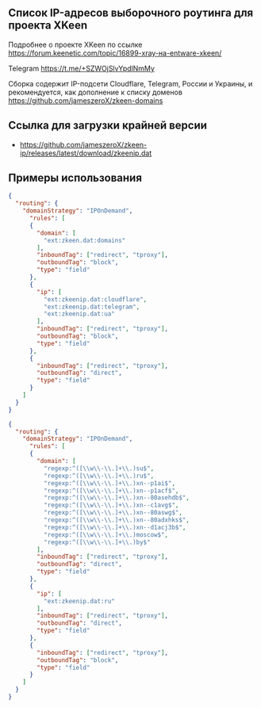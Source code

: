 ## Список IP-адресов выборочного роутинга для проекта XKeen

Подробнее о проекте XKeen по ссылке <https://forum.keenetic.com/topic/16899-xray-на-entware-xkeen/>

Telegram <https://t.me/+SZWOjSlvYpdlNmMy>

Сборка содержит IP-подсети Cloudflare, Telegram, России и Украины, и рекомендуется, как дополнение к списку доменов <https://github.com/jameszeroX/zkeen-domains>

## Ссылка для загрузки крайней версии

- <https://github.com/jameszeroX/zkeen-ip/releases/latest/download/zkeenip.dat>

## Примеры использования

```json
{
  "routing": {
    "domainStrategy": "IPOnDemand",
      "rules": [
      {
        "domain": [
          "ext:zkeen.dat:domains"
        ],
        "inboundTag": ["redirect", "tproxy"],
        "outboundTag": "block",
        "type": "field"
      },
      {
        "ip": [
          "ext:zkeenip.dat:cloudflare",
          "ext:zkeenip.dat:telegram",
          "ext:zkeenip.dat:ua"
        ],
        "inboundTag": ["redirect", "tproxy"],
        "outboundTag": "block",
        "type": "field"
      },
      {
        "inboundTag": ["redirect", "tproxy"],
        "outboundTag": "direct",
        "type": "field"
      }
    ]
  }
}
```
```json
{
  "routing": {
    "domainStrategy": "IPOnDemand",
      "rules": [
      {
        "domain": [
          "regexp:^([\\w\\-\\.]+\\.)su$",
          "regexp:^([\\w\\-\\.]+\\.)ru$",
          "regexp:^([\\w\\-\\.]+\\.)xn--p1ai$",
          "regexp:^([\\w\\-\\.]+\\.)xn--p1acf$",
          "regexp:^([\\w\\-\\.]+\\.)xn--80asehdb$",
          "regexp:^([\\w\\-\\.]+\\.)xn--c1avg$",
          "regexp:^([\\w\\-\\.]+\\.)xn--80aswg$",
          "regexp:^([\\w\\-\\.]+\\.)xn--80adxhks$",
          "regexp:^([\\w\\-\\.]+\\.)xn--d1acj3b$",
          "regexp:^([\\w\\-\\.]+\\.)moscow$",
          "regexp:^([\\w\\-\\.]+\\.)by$"
        ],
        "inboundTag": ["redirect", "tproxy"],
        "outboundTag": "direct",
        "type": "field"
      },
      {
        "ip": [
          "ext:zkeenip.dat:ru"
        ],
        "inboundTag": ["redirect", "tproxy"],
        "outboundTag": "direct",
        "type": "field"
      },
      {
        "inboundTag": ["redirect", "tproxy"],
        "outboundTag": "block",
        "type": "field"
      }
    ]
  }
}
```
